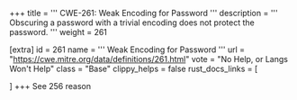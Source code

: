 +++
title = '''
CWE-261: Weak Encoding for Password
'''
description	= '''
Obscuring a password with a trivial encoding does not protect the password.
'''
weight = 261

[extra]
id = 261
name = '''
Weak Encoding for Password
'''
url = "https://cwe.mitre.org/data/definitions/261.html"
vote = "No Help, or Langs Won't Help"
class = "Base"
clippy_helps = false
rust_docs_links = [
	
]
+++
See 256 reason